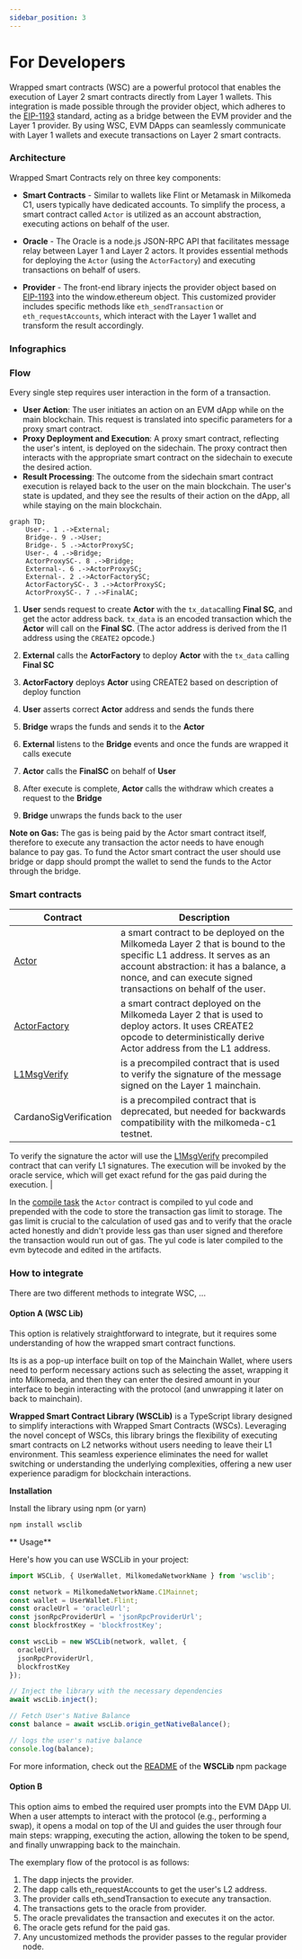 ```yaml
---
sidebar_position: 3
---
```


# For Developers

Wrapped smart contracts (WSC) are a powerful protocol that enables the execution of Layer 2 smart contracts directly from Layer 1 wallets. This integration is made possible through the provider object, which adheres to the [EIP-1193](https://eips.ethereum.org/EIPS/eip-1193) standard, acting as a bridge between the EVM provider and the Layer 1 provider. By using WSC, EVM DApps can seamlessly communicate with Layer 1 wallets and execute transactions on Layer 2 smart contracts.


### Architecture

Wrapped Smart Contracts rely on three key components:

- **Smart Contracts** - Similar to wallets like Flint or Metamask in Milkomeda C1, users typically have dedicated accounts. To simplify the process, a smart contract called `Actor` is utilized as an account abstraction, executing actions on behalf of the user.

- **Oracle** - The Oracle is a node.js JSON-RPC API that facilitates message relay between Layer 1 and Layer 2 actors. It provides essential methods for deploying the `Actor` (using the `ActorFactory`) and executing transactions on behalf of users.

- **Provider** - The front-end library injects the provider object based on [EIP-1193](https://eips.ethereum.org/EIPS/eip-1193) into the window.ethereum object. This customized provider includes specific methods like `eth_sendTransaction` or `eth_requestAccounts`, which interact with the Layer 1 wallet and transform the result accordingly.



### Infographics


### Flow

Every single step requires user interaction in the form of a transaction.

- **User Action**: The user initiates an action on an EVM dApp while on the main blockchain. This request is translated into specific parameters for a proxy smart contract.
- **Proxy Deployment and Execution**: A proxy smart contract, reflecting the user's intent, is deployed on the sidechain. The proxy contract then interacts with the appropriate smart contract on the sidechain to execute the desired action.
- **Result Processing**: The outcome from the sidechain smart contract execution is relayed back to the user on the main blockchain. The user's state is updated, and they see the results of their action on the dApp, all while staying on the main blockchain.



```mermaid
graph TD;
    User-. 1 .->External;
    Bridge-. 9 .->User;
    Bridge-. 5 .->ActorProxySC;
    User-. 4 .->Bridge;
    ActorProxySC-. 8 .->Bridge;
    External-. 6 .->ActorProxySC;
    External-. 2 .->ActorFactorySC;
    ActorFactorySC-. 3 .->ActorProxySC;
    ActorProxySC-. 7 .->FinalAC;
```


1. **User** sends request to create **Actor** with the `tx_data`calling **Final SC**, and get the actor address back. `tx_data` is an encoded transaction which the **Actor** will call on the **Final SC**. (The actor address is derived from the l1 address using the `CREATE2` opcode.)


2. **External** calls the **ActorFactory** to deploy **Actor** with the `tx_data` calling **Final SC**

3. **ActorFactory** deploys **Actor** using CREATE2 based on description of deploy function

4. **User** asserts correct **Actor** address and sends the funds there

5. **Bridge** wraps the funds and sends it to the **Actor**

6. **External** listens to the **Bridge** events and once the funds are wrapped it calls execute

7. **Actor** calls the **FinalSC** on behalf of **User**


8. After execute is complete, **Actor** calls the withdraw which creates a request to the **Bridge**

9. **Bridge** unwraps the funds back to the user



**Note on Gas:** The gas is being paid by the Actor smart contract itself, therefore to execute any transaction the actor needs to have enough balance to pay gas. To fund the Actor smart contract the user should use bridge or dapp should prompt the wallet to send the funds to the Actor through the bridge. 


### Smart contracts

| Contract | Description |
|---|---|
| [Actor](https://github.com/dcSpark/wrapped-smartcontracts/blob/main/packages/contracts/contracts/Actor.sol) | a smart contract to be deployed on the Milkomeda Layer 2 that is bound to the specific L1 address. It serves as an account abstraction: it has a balance, a nonce, and can execute signed transactions on behalf of the user. 
| [ActorFactory](https://github.com/dcSpark/wrapped-smartcontracts/blob/main/packages/contracts/contracts/ActorFactory.sol) | a smart contract deployed on the Milkomeda Layer 2 that is used to deploy actors. It uses CREATE2 opcode to deterministically derive Actor address from the L1 address. |
| [L1MsgVerify](https://github.com/dcSpark/wrapped-smartcontracts/blob/main/packages/contracts/contracts/IL1MsgVerify.sol) | is a precompiled contract that is used to verify the signature of the message signed on the Layer 1 mainchain. |
| CardanoSigVerification | is a precompiled contract that is deprecated, but needed for backwards compatibility with the milkomeda-c1 testnet. |
 


To verify the signature the actor will use the [L1MsgVerify](https://github.com/dcSpark/wrapped-smartcontracts/blob/main/packages/contracts/contracts/IL1MsgVerify.sol) precompiled contract that can verify L1 signatures. The execution will be invoked by the oracle service, which will get exact refund for the gas paid during the execution. |



In the [compile task](https://github.com/dcSpark/wrapped-smartcontracts/blob/main/packages/contracts/tasks/compile.ts) the `Actor` contract is compiled to yul code and prepended with the code to store the transaction gas limit to storage. The gas limit is crucial to the calculation of used gas and to verify that the oracle acted honestly and didn't provide less gas than user signed and therefore the transaction would run out of gas. The yul code is later compiled to the evm bytecode and edited in the artifacts.






### How to integrate

There are two different methods to integrate WSC, ...

#### Option A (WSC Lib)

This option is relatively straightforward to integrate, but it requires some understanding of how the wrapped smart contract functions. 

Its is as a pop-up interface built on top of the Mainchain Wallet, where users need to perform necessary actions such as selecting the asset, wrapping it into Milkomeda, and then they can enter the desired amount in your interface to begin interacting with the protocol (and unwrapping it later on back to mainchain).


**Wrapped Smart Contract Library (WSCLib)** is a TypeScript library designed to simplify interactions with Wrapped Smart Contracts (WSCs). Leveraging the novel concept of WSCs, this library brings the flexibility of executing smart contracts on L2 networks without users needing to leave their L1 environment. This seamless experience eliminates the need for wallet switching or understanding the underlying complexities, offering a new user experience paradigm for blockchain interactions.


**Installation**

Install the library using npm (or yarn)

```bash
npm install wsclib
```


** Usage** 

Here's how you can use WSCLib in your project:

```javascript
import WSCLib, { UserWallet, MilkomedaNetworkName } from 'wsclib';

const network = MilkomedaNetworkName.C1Mainnet;
const wallet = UserWallet.Flint;
const oracleUrl = 'oracleUrl';
const jsonRpcProviderUrl = 'jsonRpcProviderUrl';
const blockfrostKey = 'blockfrostKey';

const wscLib = new WSCLib(network, wallet, {
  oracleUrl,
  jsonRpcProviderUrl,
  blockfrostKey
});

// Inject the library with the necessary dependencies
await wscLib.inject();

// Fetch User's Native Balance
const balance = await wscLib.origin_getNativeBalance();

// logs the user's native balance
console.log(balance); 
```

For more information, check out the [README](https://www.npmjs.com/package/milkomeda-wsc) of the **WSCLib** npm package



#### Option B

This option aims to embed the required user prompts into the EVM DApp UI. When a user attempts to interact with the protocol (e.g., performing a swap), it opens a modal on top of the UI and guides the user through four main steps: wrapping, executing the action, allowing the token to be spend, and finally unwrapping back to the mainchain.


The exemplary flow of the protocol is as follows:

1. The dapp injects the provider.
1. The dapp calls eth_requestAccounts to get the user's L2 address.
1. The provider calls eth_sendTransaction to execute any transaction.
1. The transactions gets to the oracle from provider.
1. The oracle prevalidates the transaction and executes it on the actor.
1. The oracle gets refund for the paid gas.
1. Any uncustomized methods the provider passes to the regular provider node.
